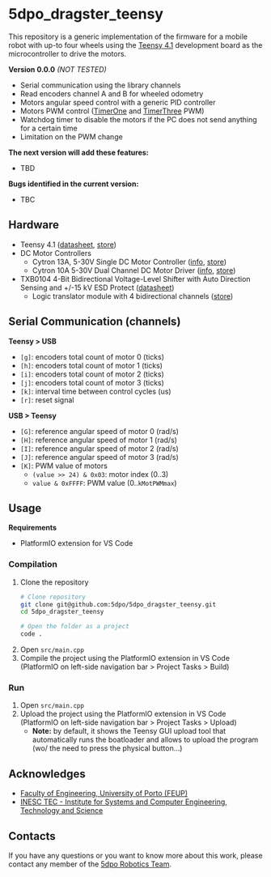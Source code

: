# 5dpo_dragster_teensy

This repository is a generic implementation of the firmware for a mobile robot
with up-to four wheels using the
[Teensy 4.1](https://www.pjrc.com/store/teensy41.html) development board as the
microcontroller to drive the motors.

**Version 0.0.0** _(NOT TESTED)_

- Serial communication using the library channels
- Read encoders channel A and B for wheeled odometry
- Motors angular speed control with a generic PID controller
- Motors PWM control
  ([TimerOne](https://github.com/PaulStoffregen/TimerOne) and
  [TimerThree](https://github.com/PaulStoffregen/TimerThree) PWM)
- Watchdog timer to disable the motors if the PC does not send anything for a
  certain time
- Limitation on the PWM change

**The next version will add these features:**

- TBD

**Bugs identified in the current version:**

- TBC

## Hardware

- Teensy 4.1
  ([datasheet](https://www.pjrc.com/store/teensy41.html),
  [store](https://mauser.pt/catalog/product_info.php?products_id=096-9109))
- DC Motor Controllers
  - Cytron 13A, 5-30V Single DC Motor Controller
    ([info](https://www.cytron.io/p-10amp-5v-30v-dc-motor-driver),
    [store](https://eu.robotshop.com/products/cytron-13a-5-30v-single-dc-motor-controller))
  - Cytron 10A 5-30V Dual Channel DC Motor Driver
    ([info](https://www.cytron.io/p-10amp-5v-30v-dc-motor-driver-2-channels),
    [store](https://eu.robotshop.com/products/cytron-10a-5-30v-dual-channel-dc-motor-driver))
- TXB0104 4-Bit Bidirectional Voltage-Level Shifter with Auto Direction Sensing
  and +/-15 kV ESD Protect
  ([datasheet](https://www.ti.com/lit/ds/symlink/txb0104.pdf?ts=1708816249554))
  - Logic translator module with 4 bidirectional channels
    ([store](https://mauser.pt/catalog/product_info.php?products_id=096-7592))

## Serial Communication (channels)

**Teensy > USB**

- `[g]`: encoders total count of motor 0 (ticks)
- `[h]`: encoders total count of motor 1 (ticks)
- `[i]`: encoders total count of motor 2 (ticks)
- `[j]`: encoders total count of motor 3 (ticks)
- `[k]`: interval time between control cycles (us)
- `[r]`: reset signal

**USB > Teensy**

- `[G]`: reference angular speed of motor 0 (rad/s)
- `[H]`: reference angular speed of motor 1 (rad/s)
- `[I]`: reference angular speed of motor 2 (rad/s)
- `[J]`: reference angular speed of motor 3 (rad/s)
- `[K]`: PWM value of motors
  - `(value >> 24) & 0x03`: motor index (0..3)
  - `value & 0xFFFF`: PWM value (0..`kMotPWMmax`)

## Usage

**Requirements**

- PlatformIO extension for VS Code

### Compilation

1. Clone the repository
   ```sh
   # Clone repository
   git clone git@github.com:5dpo/5dpo_dragster_teensy.git
   cd 5dpo_dragster_teensy

   # Open the folder as a project
   code .
   ```
2. Open `src/main.cpp`
3. Compile the project using the PlatformIO extension in VS Code
   (PlatformIO on left-side navigation bar > Project Tasks > Build)

### Run

1. Open `src/main.cpp`
2. Upload the project using the PlatformIO extension in VS Code
   (PlatformIO on left-side navigation bar > Project Tasks > Upload)
   - **Note:** by default, it shows the Teensy GUI upload tool that
     automatically runs the boatloader and allows to upload the program
     (wo/ the need to press the physical button...)

## Acknowledges

- [Faculty of Engineering, University of Porto (FEUP)](https://sigarra.up.pt/feup/en/)
- [INESC TEC - Institute for Systems and Computer Engineering, Technology and Science](https://www.inesctec.pt/en/)

## Contacts

If you have any questions or you want to know more about this work, please
contact any member of the [5dpo Robotics Team](https://5dpo.github.io/).
